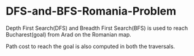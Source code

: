 # DFS-and-BFS-Romania-Problem
Depth First Search(DFS) and Breadth First Search(BFS) is used to reach Bucharest(goal) from Arad on the Romanian map.

Path cost to reach the goal is also computed in both the traversals.
